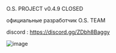 O.S. PROJECT v0.4.9 CLOSED



официальные разработчик
O.S. TEAM

discord : https://discord.gg/ZDbh8Baggy





![image](https://github.com/darkneASS/O.S._PROJECT_rev1/assets/144697263/ac08e60a-5a01-4a05-b70b-0a156b8a8757)
